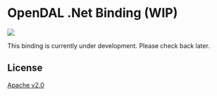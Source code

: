 # OpenDAL .Net Binding (WIP)

![](https://img.shields.io/badge/status-unreleased-red)

This binding is currently under development. Please check back later.

## License

[Apache v2.0](https://www.apache.org/licenses/LICENSE-2.0)
